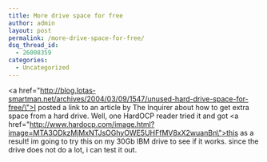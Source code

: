 ```yaml
---
title: More drive space for free
author: admin
layout: post
permalink: /more-drive-space-for-free/
dsq_thread_id:
  - 26008359
categories:
  - Uncategorized
---
```

<a href=\"http://blog.lotas-smartman.net/archives/2004/03/09/1547/unused-hard-drive-space-for-free/\">I posted a link to an article by The Inquirer</a> about how to get extra space from a hard drive. Well, one HardOCP reader tried it and got <a href=\"http://www.hardocp.com/image.html?image=MTA3ODkzMjMxNTJsOGhyOWE5UHFfMV8xX2wuanBn\">this as a result!</a> im going to try this on my 30Gb IBM drive to see if it works. since the drive does not do a lot, i can test it out.